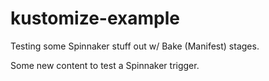 # kustomize-example

Testing some Spinnaker stuff out w/ Bake (Manifest) stages.

Some new content to test a Spinnaker trigger.
